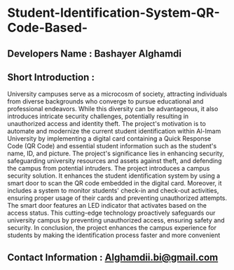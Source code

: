 # Student-Identification-System-QR-Code-Based-

## Developers Name :  Bashayer Alghamdi

## Short Introduction : 

University campuses serve as a microcosm of society, attracting individuals from diverse backgrounds who converge to pursue educational and professional endeavors. While this diversity can be advantageous, it also introduces intricate security challenges, potentially resulting in unauthorized access and identity theft. The project's motivation is to automate and modernize the current student identification within Al-Imam University by implementing a digital card containing a Quick Response Code (QR Code) and essential student information such as the student's name, ID, and picture. The project's significance lies in enhancing security, safeguarding university resources and assets against theft, and defending the campus from potential intruders. The project introduces a campus security solution. It enhances the student identification system by using a smart door to scan the QR code embedded in the digital card.
Moreover, it includes a system to monitor students' check-in and check-out activities, ensuring proper usage of their cards and preventing unauthorized attempts. The smart door features an LED indicator that activates based on the access status. This cutting-edge technology proactively safeguards our university campus by preventing unauthorized access, ensuring safety and security. In conclusion, the project enhances the campus experience for students by making the identification process faster and more convenient






## Contact Information  :  Alghamdii.bi@gmail.com 
